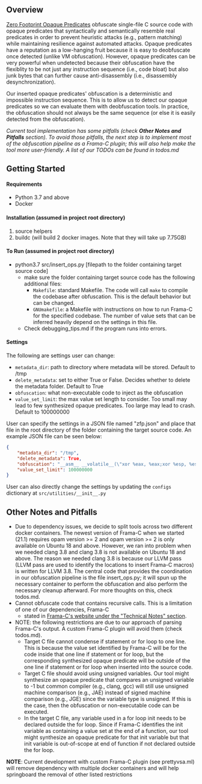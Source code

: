 ## Overview

[Zero Footprint Opaque Predicates](https://rdcu.be/cpnNf) obfuscate single-file C source code with opaque predicates that syntactically and semantically resemble real predicates in order to prevent heuristic attacks (e.g., pattern matching) while maintaining resilience against automated attacks. Opaque predicates have a reputation as a low-hanging fruit because it is easy to deobfuscate once detected (unlike VM obfuscation). However, opaque predicates can be very powerful when undetected because their obfuscation have the flexiblity to be not just any instruction sequence (i.e., code bloat) but also junk bytes that can further cause anti-disassembly (i.e., disassembly desynchronization).

Our inserted opaque predicates' obfuscation is a deterministic and impossible instruction sequence. This is to allow us to detect our opaque predicates so we can evaluate them with deobfuscation tools. In practice, the obfuscation should not always be the same sequence (or else it is easily detected from the obfuscation). 

_Current tool implementation has some pitfalls (check <b>Other Notes and Pitfalls</b> section). To avoid those pitfalls, the next step is to implement most of the obfuscation pipeline as a Frama-C plugin; this will also help make the tool more user-friendly. A list of our TODOs can be found in todos.md_

## Getting Started

#### Requirements
* Python 3.7 and above
* Docker 

#### Installation (assumed in project root directory)
1. source helpers
2. buildc (will build 2 docker images. Note that they will take up 7.75GB)

#### To Run (assumed in project root directory)
* python3.7 src/insert\_ops.py [filepath to the folder containing target source code]
  * make sure the folder containing target source code has the following additional files: 
    * `Makefile`: standard Makefile. The code will call `make` to compile the codebase after obfuscation. This is the default behavior but can be changed. 
    * `GNUmakefile`: a Makefile with instructions on how to run Frama-C for the specified codebase. The number of value sets that can be inferred heavily depend on the settings in this file.
  * Check debugging\_tips.md if the program runs into errors.

#### Settings
The following are settings user can change:
* `metadata_dir`: path to directory where metadata will be stored. Default to /tmp
* `delete_metadata`: set to either True or False. Decides whether to delete the metadata folder. Default to True
* `obfuscation`: what non-executable code to inject as the obfuscation
* `value_set_limit`: the max value set length to consider. Too small may lead to few synthesized opaque predicates. Too large may lead to crash. Default to 100000000

User can specify the settings in a JSON file named "zfp.json" and place that file in the root directory of the folder containing the target source code. An example JSON file can be seen below:
```json
{
    "metadata_dir": "/tmp",
    "delete_metadata": True,
    "obfuscation": "__asm__ __volatile__(\"xor %eax, %eax;xor %esp, %esp;xor %ebp, %ebp; add %eax, %esp;\");",
    "value_set_limit": 100000000
}
```

User can also directly change the settings by updating the `configs` dictionary  at `src/utilities/__init__.py`

## Other Notes and Pitfalls

* Due to dependency issues, we decide to split tools across two different docker containers. The newest version of Frama-C when we started (21.1) requires opam version >= 2 and opam version >= 2 is only available on Ubuntu 18 and above. However, we ran into problem when we needed clang 3.8 and clang 3.8 is not available on Ubuntu 18 and above. The reason we needed clang 3.8 is because our LLVM pass (LLVM pass are used to identify the locations to insert Frama-C macros) is written for LLVM 3.8. The central code that provides the coordination in our obfuscation pipeline is the file insert\_ops.py; it will spun up the necessary container to perform the obfuscation and also perform the necessary cleanup afterward. For more thoughts on this, check todos.md.
* Cannot obfuscate code that contains recursive calls. This is a limitation of one of our dependencies, Frama-C
  * stated in [Frama-C's website under the "Technical Notes" section](https://www.frama-c.com/fc-plugins/eva.html).
* NOTE: the following restrictions are due to our approach of parsing Frama-C's output. A custom Frama-C plugin will avoid them (check todos.md).
  * Target C file cannot condense if statement or for loop to one line. This is because the value set identified by Frama-C will be for the code inside that one line if statement or for loop, but the corresponding synthesized opaque predicate will be outside of the one line if statement or for loop when inserted into the source code.
  * Target C file should avoid using unsigned variables. Our tool might synthesize an opaque predicate that compares an unsigned variable to -1 but common compiler (e.g., clang, gcc) will still use unsigned machine comparison (e.g., JAE) instead of signed machine comparison (e.g., JGE) since the variable type is unsigned. If this is the case, then the obfuscation or non-executable code can be executed.
  * In the target C file, any variable used in a for loop init needs to be declared outside the for loop. Since if Frama-C identifies the init variable as containing a value set at the end of a function, our tool might synthesize an opaque predicate for that init variable but that init variable is out-of-scope at end of function if not declared outside the for loop.

__NOTE__: Current development with custom Frama-C plugin (see prettyvsa.ml) will remove dependency with multiple docker containers and will help springboard the removal of other listed restrictions
